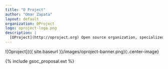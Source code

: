 ```yaml
---
title: "O Project"
author: "Omar Zapata"
layout: default
organization: OProject
logo: oproject-logo.png
description: |
  [OProject](http://oproject.org) Open source organization, specialized in development of advanced scientific software with ROOT, focused mathematical/statistical tools, machine learning and high performance computing.
---
```


![Oproject]({{ site.baseurl }}/images/oproject-banner.png){:.center-image}

{% include gsoc_proposal.ext %}
